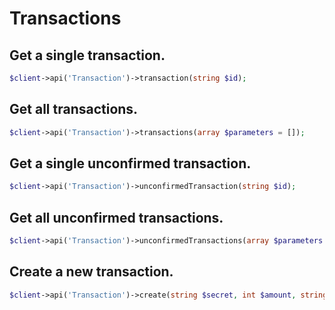 # Transactions

## Get a single transaction.

```php
$client->api('Transaction')->transaction(string $id);
```

## Get all transactions.

```php
$client->api('Transaction')->transactions(array $parameters = []);
```

## Get a single unconfirmed transaction.

```php
$client->api('Transaction')->unconfirmedTransaction(string $id);
```

## Get all unconfirmed transactions.

```php
$client->api('Transaction')->unconfirmedTransactions(array $parameters = []);
```

## Create a new transaction.

```php
$client->api('Transaction')->create(string $secret, int $amount, string $recipientId, array $parameters = []);
```
